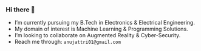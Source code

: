 ### Hi there 👋


* I’m currently pursuing my B.Tech in Electronics & Electrical Engineering.
* My domain of interest is Machine Learning & Programming Solutions.
* I’m looking to collaborate on Augmented Reality & Cyber-Security.
* Reach me through: `anujattri01@gmail.com`
